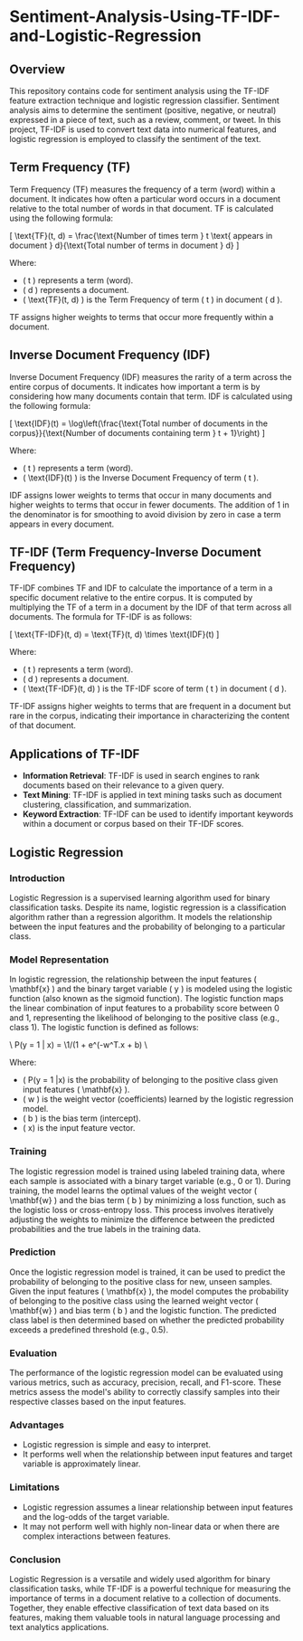 # Sentiment-Analysis-Using-TF-IDF-and-Logistic-Regression

## Overview
This repository contains code for sentiment analysis using the TF-IDF feature extraction technique and logistic regression classifier. Sentiment analysis aims to determine the sentiment (positive, negative, or neutral) expressed in a piece of text, such as a review, comment, or tweet. In this project, TF-IDF is used to convert text data into numerical features, and logistic regression is employed to classify the sentiment of the text.


## Term Frequency (TF)
Term Frequency (TF) measures the frequency of a term (word) within a document. It indicates how often a particular word occurs in a document relative to the total number of words in that document. TF is calculated using the following formula:

\[ \text{TF}(t, d) = \frac{\text{Number of times term } t \text{ appears in document } d}{\text{Total number of terms in document } d} \]

Where:
- \( t \) represents a term (word).
- \( d \) represents a document.
- \( \text{TF}(t, d) \) is the Term Frequency of term \( t \) in document \( d \).

TF assigns higher weights to terms that occur more frequently within a document.

## Inverse Document Frequency (IDF)
Inverse Document Frequency (IDF) measures the rarity of a term across the entire corpus of documents. It indicates how important a term is by considering how many documents contain that term. IDF is calculated using the following formula:

\[ \text{IDF}(t) = \log\left(\frac{\text{Total number of documents in the corpus}}{\text{Number of documents containing term } t + 1}\right) \]

Where:
- \( t \) represents a term (word).
- \( \text{IDF}(t) \) is the Inverse Document Frequency of term \( t \).

IDF assigns lower weights to terms that occur in many documents and higher weights to terms that occur in fewer documents. The addition of 1 in the denominator is for smoothing to avoid division by zero in case a term appears in every document.

## TF-IDF (Term Frequency-Inverse Document Frequency)
TF-IDF combines TF and IDF to calculate the importance of a term in a specific document relative to the entire corpus. It is computed by multiplying the TF of a term in a document by the IDF of that term across all documents. The formula for TF-IDF is as follows:

\[ \text{TF-IDF}(t, d) = \text{TF}(t, d) \times \text{IDF}(t) \]

Where:
- \( t \) represents a term (word).
- \( d \) represents a document.
- \( \text{TF-IDF}(t, d) \) is the TF-IDF score of term \( t \) in document \( d \).

TF-IDF assigns higher weights to terms that are frequent in a document but rare in the corpus, indicating their importance in characterizing the content of that document.

## Applications of TF-IDF
- **Information Retrieval**: TF-IDF is used in search engines to rank documents based on their relevance to a given query.
- **Text Mining**: TF-IDF is applied in text mining tasks such as document clustering, classification, and summarization.
- **Keyword Extraction**: TF-IDF can be used to identify important keywords within a document or corpus based on their TF-IDF scores.



## Logistic Regression

### Introduction
Logistic Regression is a supervised learning algorithm used for binary classification tasks. Despite its name, logistic regression is a classification algorithm rather than a regression algorithm. It models the relationship between the input features and the probability of belonging to a particular class.

### Model Representation
In logistic regression, the relationship between the input features \( \mathbf{x} \) and the binary target variable \( y \) is modeled using the logistic function (also known as the sigmoid function). The logistic function maps the linear combination of input features to a probability score between 0 and 1, representing the likelihood of belonging to the positive class (e.g., class 1). The logistic function is defined as follows:

\ P(y = 1 | x) = \1/(1 + e^(-w^T.x + b) \

Where:
- \( P(y = 1 |x) is the probability of belonging to the positive class given input features \( \mathbf{x} \).
- \( w ) is the weight vector (coefficients) learned by the logistic regression model.
- \( b ) is the bias term (intercept).
- \( x) is the input feature vector.

### Training
The logistic regression model is trained using labeled training data, where each sample is associated with a binary target variable (e.g., 0 or 1). During training, the model learns the optimal values of the weight vector \( \mathbf{w} \) and the bias term \( b \) by minimizing a loss function, such as the logistic loss or cross-entropy loss. This process involves iteratively adjusting the weights to minimize the difference between the predicted probabilities and the true labels in the training data.

### Prediction
Once the logistic regression model is trained, it can be used to predict the probability of belonging to the positive class for new, unseen samples. Given the input features \( \mathbf{x} \), the model computes the probability of belonging to the positive class using the learned weight vector \( \mathbf{w} \) and bias term \( b \) and the logistic function. The predicted class label is then determined based on whether the predicted probability exceeds a predefined threshold (e.g., 0.5).

### Evaluation
The performance of the logistic regression model can be evaluated using various metrics, such as accuracy, precision, recall, and F1-score. These metrics assess the model's ability to correctly classify samples into their respective classes based on the input features.

### Advantages
- Logistic regression is simple and easy to interpret.
- It performs well when the relationship between input features and target variable is approximately linear.

### Limitations
- Logistic regression assumes a linear relationship between input features and the log-odds of the target variable.
- It may not perform well with highly non-linear data or when there are complex interactions between features.

### Conclusion
Logistic Regression is a versatile and widely used algorithm for binary classification tasks, while TF-IDF is a powerful technique for measuring the importance of terms in a document relative to a collection of documents. Together, they enable effective classification of text data based on its features, making them valuable tools in natural language processing and text analytics applications.



